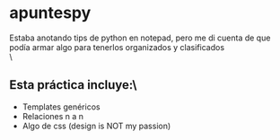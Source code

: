 # apuntespy
Estaba anotando tips de python en notepad, pero me di cuenta de que podía armar algo para tenerlos organizados y clasificados\
\
## Esta práctica incluye:\
* Templates genéricos
* Relaciones n a n
* Algo de css (design is NOT my passion)
